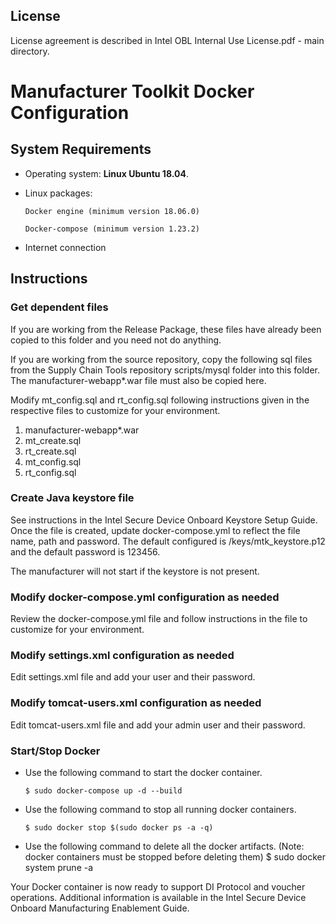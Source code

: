 ## License ##

License agreement is described in Intel OBL Internal Use License.pdf - main directory.

# Manufacturer Toolkit Docker Configuration

## System Requirements

* Operating system: **Linux Ubuntu 18.04**.

* Linux packages:

    `Docker engine (minimum version 18.06.0)`

    `Docker-compose (minimum version 1.23.2)`

* Internet connection

## Instructions

### Get dependent files

If you are working from the Release Package, these files have already been copied to this folder and you need not do anything.

If you are working from the source repository, copy the following sql files from the Supply Chain Tools repository scripts/mysql
folder into this folder.  The manufacturer-webapp*.war file must also be copied here.

Modify mt_config.sql and rt_config.sql following instructions given in the respective files to customize for your environment.

1. manufacturer-webapp*.war
2. mt_create.sql
3. rt_create.sql
4. mt_config.sql
5. rt_config.sql

### Create Java keystore file

See instructions in the Intel Secure Device Onboard Keystore Setup Guide.  Once the file is created, update 
docker-compose.yml to reflect the file name, path and password.  The default configured is /keys/mtk_keystore.p12 and
the default password is 123456.

The manufacturer will not start if the keystore is not present.

### Modify docker-compose.yml configuration as needed
Review the docker-compose.yml file and follow instructions in the file to customize for your environment.

### Modify settings.xml configuration as needed
Edit settings.xml file and add your user and their password.

### Modify tomcat-users.xml configuration as needed
Edit tomcat-users.xml file and add your admin user and their password.

### Start/Stop Docker

* Use the following command to start the docker container.

      $ sudo docker-compose up -d --build

* Use the following command to stop all running docker containers.

      $ sudo docker stop $(sudo docker ps -a -q)

* Use the following command to delete all the docker artifacts. (Note: docker containers must be stopped before deleting
them)
      $ sudo docker system prune -a

Your Docker container is now ready to support DI Protocol and voucher operations.  Additional information is available 
in the Intel Secure Device Onboard Manufacturing Enablement Guide.


